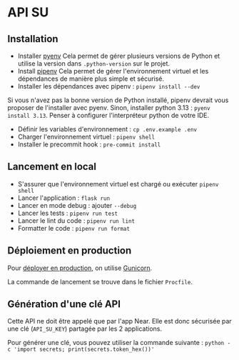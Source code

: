 # API SU

## Installation

* Installer [pyenv](https://github.com/pyenv/pyenv?tab=readme-ov-file#installation)
Cela permet de gérer plusieurs versions de Python et utilise la version dans `.python-version` sur le projet.
* Install [pipenv](https://pipenv.pypa.io/en/latest/installation.html)
Cela permet de gérer l'environnement virtuel et les dépendances de manière plus simple et sécurisé.
* Installer les dépendances avec pipenv : `pipenv install --dev`

Si vous n'avez pas la bonne version de Python installé, pipenv devrait vous proposer de l'installer avec pyenv.
Sinon, installer python 3.13 : `pyenv install 3.13`.
Penser à configurer l'interpréteur python de votre IDE.

* Définir les variables d'environnement : `cp .env.example .env`
* Charger l'environnement virtuel : `pipenv shell`
* Installer le precommit hook : `pre-commit install`

## Lancement en local

* S'assurer que l'environnement virtuel est chargé ou exécuter `pipenv shell`
* Lancer l'application : `flask run`
* Lancer en mode debug : ajouter `--debug`
* Lancer les tests : `pipenv run test`
* Lancer le lint du code : `pipenv run lint`
* Formatter le code : `pipenv run format`

## Déploiement en production

Pour [déployer en production](https://flask.palletsprojects.com/en/stable/deploying/), on utilise [Gunicorn](https://flask.palletsprojects.com/en/stable/deploying/gunicorn/).

La commande de lancement se trouve dans le fichier `Procfile`.

## Génération d'une clé API

Cette API ne doit être appelé que par l'app Near. Elle est donc sécurisée par une clé (`API_SU_KEY`) partagée par les 2 applications.

Pour générer une clé, vous pouvez utiliser la commande suivante : `python -c 'import secrets; print(secrets.token_hex())'`

